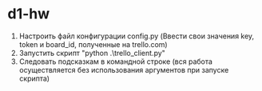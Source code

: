 # d1-hw
1) Настроить файл конфигурации config.py (Ввести свои значения key, token и board_id, полученные на trello.com)
2) Запустить скрипт "python .\trello_client.py"
3) Следовать подсказкам в командной строке (вся работа осуществляется без использования аргументов при запуске скрипта)
